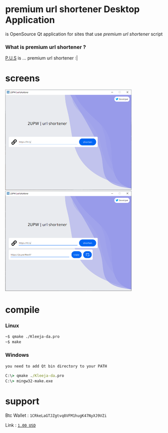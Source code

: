 # premium url shortener Desktop Application
is OpenSource Qt application for sites that use *premium url shortener* script

### What is premium url shortener ?
[P.U.S](https://codecanyon.net/item/premium-url-shortener/3688135) is ... premium url shortener :|


# screens
<p>
  <img src="./screens/Screenshot 2021-05-06 200618.png" width="400">
  <img src="./screens/Screenshot 2021-05-06 211846.png" width="400">
</p>

# compile 
### Linux
```bash
~$ qmake ./Kleeja-da.pro
~$ make
```
### Windows
`you need to add Qt bin directory to your PATH`

```cmd
C:\> qmake ./Kleeja-da.pro
C:\> mingw32-make.exe
```

# support

Btc Wallet : `1CRkeLaGTJZgtvq8VFM1hugK47NyXJ9VZi`

Link : [`1.00 USD`](https://blockchain.com/btc/payment_request?address=1CRkeLaGTJZgtvq8VFM1hugK47NyXJ9VZi&amount=0.00001782&message=support)
